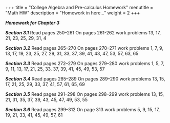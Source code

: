 +++
title = "College Algebra and Pre-calculus Homework"
menutitle = "Math HW"
description = "Homework in here..."
weight = 2
+++

_**Homework for Chapter 3**_

***Section 3.1***
Read pages 250–261
On pages 261-262 work problems 13, 17, 21, 23, 25, 29, 31, 4

***Section 3.2***
Read pages 265–270
On pages 270–271 work problems 1, 7, 9, 13, 17, 19, 23, 25, 27, 29, 31, 33, 37, 39, 41, 43, 47, 53, 57, 63, 65

***Section 3.3***
Read pages 272–279
On pages 279–280 work problems 1, 5, 7, 9, 11, 13, 17, 21, 25, 33, 37, 39, 41, 45, 49, 53, 57

***Section 3.4***
Read pages 285–289
On pages 289–290 work problems 13, 15, 17, 21, 25, 29, 33, 37, 41, 57, 61, 65, 69

***Section 3.5***
Read pages 291–298
On pages 298–299 work problems 13, 15, 21, 31, 35, 37, 39, 43, 45, 47, 49, 53, 55

***Section 3.6***
Read pages 299–312
On page 313 work problems 5, 9, 15, 17, 19, 21, 33, 41, 45, 49, 57, 61
